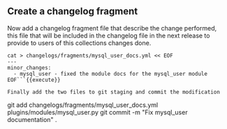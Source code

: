 ## Create a changelog fragment

Now add a changelog fragment file that describe the change performed, this file that will be included in the changelog file in the next release to provide to users of this collections changes done.

```
cat > changelogs/fragments/mysql_user_docs.yml << EOF
---
minor_changes:
  - mysql_user - fixed the module docs for the mysql_user module
EOF```{{execute}}

Finally add the two files to git staging and commit the modification

```
git add changelogs/fragments/mysql_user_docs.yml plugins/modules/mysql_user.py
git commit -m "Fix mysql_user documentation" .
```{{execute}}
